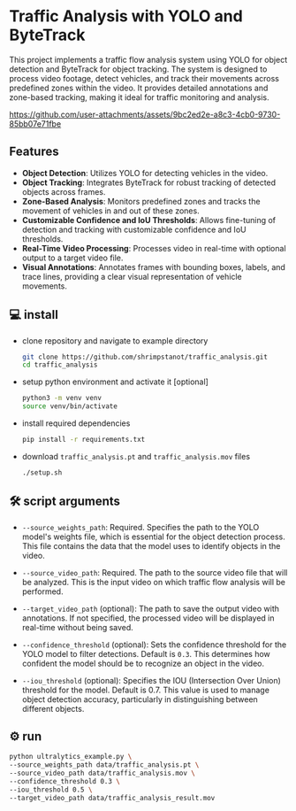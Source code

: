 # Traffic Analysis with YOLO and ByteTrack

This project implements a traffic flow analysis system using YOLO for object detection and ByteTrack for object tracking.
The system is designed to process video footage, detect vehicles, and track their movements across predefined zones within the video.
It provides detailed annotations and zone-based tracking, making it ideal for traffic monitoring and analysis.

https://github.com/user-attachments/assets/9bc2ed2e-a8c3-4cb0-9730-85bb07e71fbe

## Features
- **Object Detection**: Utilizes YOLO for detecting vehicles in the video.
- **Object Tracking**: Integrates ByteTrack for robust tracking of detected objects across frames.
- **Zone-Based Analysis**: Monitors predefined zones and tracks the movement of vehicles in and out of these zones.
- **Customizable Confidence and IoU Thresholds**: Allows fine-tuning of detection and tracking with customizable confidence and IoU thresholds.
- **Real-Time Video Processing**: Processes video in real-time with optional output to a target video file.
- **Visual Annotations**: Annotates frames with bounding boxes, labels, and trace lines, providing a clear visual representation of vehicle movements.

## 💻 install

- clone repository and navigate to example directory

  ```bash
  git clone https://github.com/shrimpstanot/traffic_analysis.git
  cd traffic_analysis
  ```

- setup python environment and activate it [optional]

  ```bash
  python3 -m venv venv
  source venv/bin/activate
  ```

- install required dependencies

  ```bash
  pip install -r requirements.txt
  ```

- download `traffic_analysis.pt` and `traffic_analysis.mov` files

  ```bash
  ./setup.sh
  ```

## 🛠️ script arguments

  - `--source_weights_path`: Required. Specifies the path to the YOLO model's weights
    file, which is essential for the object detection process. This file contains the
    data that the model uses to identify objects in the video.

  - `--source_video_path`: Required. The path to the source video file that will be
    analyzed. This is the input video on which traffic flow analysis will be performed.
  - `--target_video_path` (optional): The path to save the output video with
    annotations. If not specified, the processed video will be displayed in real-time
    without being saved.
  - `--confidence_threshold` (optional): Sets the confidence threshold for the YOLO
    model to filter detections. Default is `0.3`. This determines how confident the
    model should be to recognize an object in the video.
  - `--iou_threshold` (optional): Specifies the IOU (Intersection Over Union) threshold
    for the model. Default is 0.7. This value is used to manage object detection
    accuracy, particularly in distinguishing between different objects.

## ⚙️ run

  ```bash
  python ultralytics_example.py \
  --source_weights_path data/traffic_analysis.pt \
  --source_video_path data/traffic_analysis.mov \
  --confidence_threshold 0.3 \
  --iou_threshold 0.5 \
  --target_video_path data/traffic_analysis_result.mov

    

  
